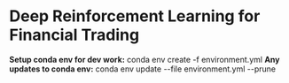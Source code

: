 # Deep Reinforcement Learning for Financial Trading

**Setup conda env for dev work:** conda env create -f environment.yml
**Any updates to conda env:** conda env update --file environment.yml --prune